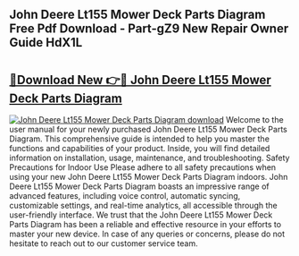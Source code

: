 ## John Deere Lt155 Mower Deck Parts Diagram Free Pdf Download - Part-gZ9 New Repair Owner Guide HdX1L

# <h2><a href="http://dfj7ye8.blite.top/?on=John+Deere+Lt155+Mower+Deck+Parts+Diagram">🔗Download New 👉🔴 John Deere Lt155 Mower Deck Parts Diagram</a></h2>

[![John Deere Lt155 Mower Deck Parts Diagram download](https://i.imgur.com/lujVjoI.png)](http://dfj7ye8.blite.top/?on=John+Deere+Lt155+Mower+Deck+Parts+Diagram)
Welcome to the user manual for your newly purchased John Deere Lt155 Mower Deck Parts Diagram. This comprehensive guide is intended to help you master the functions and capabilities of your product. Inside, you will find detailed information on installation, usage, maintenance, and troubleshooting. Safety Precautions for Indoor Use Please adhere to all safety precautions when using your new John Deere Lt155 Mower Deck Parts Diagram indoors. John Deere Lt155 Mower Deck Parts Diagram boasts an impressive range of advanced features, including voice control, automatic syncing, customizable settings, and real-time analytics, all accessible through the user-friendly interface. We trust that the John Deere Lt155 Mower Deck Parts Diagram has been a reliable and effective resource in your efforts to master your new device. In case of any queries or concerns, please do not hesitate to reach out to our customer service team.

